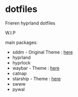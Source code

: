 # dotfiles
Frieren hyprland dotfiles

W.I.P

main packages:

- sddm - Original Theme : [here]([url](https://github.com/Keyitdev/sddm-flower-theme))
- hyprland
- hyprlock
- waybar - Theme : [here]([url](https://github.com/sameemul-haque/dotfiles/tree/mocha))
- catnap
- starship - Theme : [here]([url](https://github.com/rubyowo/dotfiles/blob/f925cf8e3461420a21b6dc8b8ad1190107b0cc56/config/starship.toml))
- swww
- pywal
